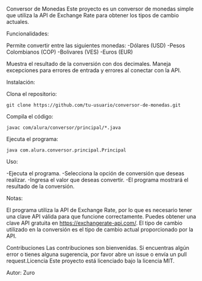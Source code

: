 Conversor de Monedas
  Este proyecto es un conversor de monedas simple que utiliza la API de Exchange Rate para obtener los tipos de cambio actuales.
  
Funcionalidades:

  Permite convertir entre las siguientes monedas:
    -Dólares (USD)
    -Pesos Colombianos (COP)
    -Bolivares (VES)
    -Euros (EUR)


Muestra el resultado de la conversión con dos decimales.
Maneja excepciones para errores de entrada y errores al conectar con la API.

Instalación:

Clona el repositorio:
                    
    git clone https://github.com/tu-usuario/conversor-de-monedas.git
                    
Compila el código:

    javac com/alura/conversor/principal/*.java
                       
Ejecuta el programa:

    java com.alura.conversor.principal.Principal
                        
Uso:

  -Ejecuta el programa.
  -Selecciona la opción de conversión que deseas realizar.
  -Ingresa el valor que deseas convertir.
  -El programa mostrará el resultado de la conversión.

Notas:

  El programa utiliza la API de Exchange Rate, por lo que es necesario tener una clave API válida para que funcione correctamente. Puedes obtener una clave API gratuita en     https://exchangerate-api.com/.
  El tipo de cambio utilizado en la conversión es el tipo de cambio actual proporcionado por la API.

Contribuciones
  Las contribuciones son bienvenidas. Si encuentras algún error o tienes alguna sugerencia, por favor abre un issue o envía un pull request.Licencia
  Este proyecto está licenciado bajo la licencia MIT. 

Autor:
  Zuro
